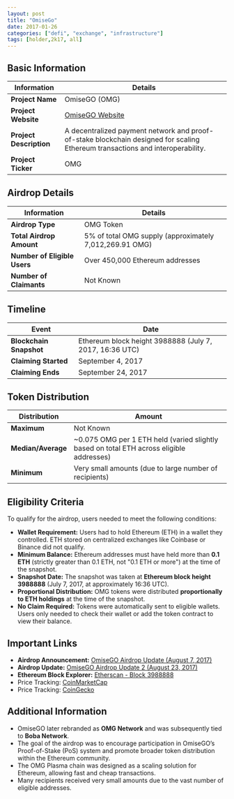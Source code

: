 ```yaml
---
layout: post
title: "OmiseGo"
date: 2017-01-26
categories: ["defi", "exchange", "infrastructure"]
tags: [holder,2k17, all]
---
```


## Basic Information

| Information             | Details                                                                                                                        |
| ----------------------- | ------------------------------------------------------------------------------------------------------------------------------ |
| **Project Name**        | OmiseGO (OMG)                                                                                                                  |
| **Project Website**     | [OmiseGO Website](https://www.omise.co/omisego-airdrop-update)                                                                 |
| **Project Description** | A decentralized payment network and proof-of-stake blockchain designed for scaling Ethereum transactions and interoperability. |
| **Project Ticker**      | OMG                                                                                                                            |

## Airdrop Details

| Information                  | Details                                                 |
| ---------------------------- | ------------------------------------------------------- |
| **Airdrop Type**             | OMG Token                                               |
| **Total Airdrop Amount**     | 5% of total OMG supply (approximately 7,012,269.91 OMG) |
| **Number of Eligible Users** | Over 450,000 Ethereum addresses                         |
| **Number of Claimants**      | Not Known                                               |

## Timeline

| Event                   | Date                                                    |
| ----------------------- | ------------------------------------------------------- |
| **Blockchain Snapshot** | Ethereum block height 3988888 (July 7, 2017, 16:36 UTC) |
| **Claiming Started**    | September 4, 2017                                       |
| **Claiming Ends**       | September 24, 2017                                      |

## Token Distribution

| Distribution       | Amount                                                                                   |
| ------------------ | ---------------------------------------------------------------------------------------- |
| **Maximum**        | Not Known                                                                                |
| **Median/Average** | ~0.075 OMG per 1 ETH held (varied slightly based on total ETH across eligible addresses) |
| **Minimum**        | Very small amounts (due to large number of recipients)                                   |

## Eligibility Criteria

To qualify for the airdrop, users needed to meet the following conditions:

- **Wallet Requirement:** Users had to hold Ethereum (ETH) in a wallet they controlled. ETH stored on centralized exchanges like Coinbase or Binance did not qualify.
- **Minimum Balance:** Ethereum addresses must have held more than **0.1 ETH** (strictly greater than 0.1 ETH, not "0.1 ETH or more") at the time of the snapshot.
- **Snapshot Date:** The snapshot was taken at **Ethereum block height 3988888** (July 7, 2017, at approximately 16:36 UTC).
- **Proportional Distribution:** OMG tokens were distributed **proportionally to ETH holdings** at the time of the snapshot.
- **No Claim Required:** Tokens were automatically sent to eligible wallets. Users only needed to check their wallet or add the token contract to view their balance.

## Important Links

- **Airdrop Announcement:** [OmiseGO Airdrop Update (August 7, 2017)](https://www.omise.co/omisego-airdrop-update)
- **Airdrop Update:** [OmiseGO Airdrop Update 2 (August 23, 2017)](https://www.omise.co/omisego-airdrop-update-2)
- **Ethereum Block Explorer:** [Etherscan - Block 3988888](https://etherscan.io/block/3988888)
- Price Tracking: [CoinMarketCap](https://coinmarketcap.com/currencies/omg-network/)
- Price Tracking: [CoinGecko](https://www.coingecko.com/en/coins/omg-network)

## Additional Information

- OmiseGO later rebranded as **OMG Network** and was subsequently tied to **Boba Network**.
- The goal of the airdrop was to encourage participation in OmiseGO’s Proof-of-Stake (PoS) system and promote broader token distribution within the Ethereum community.
- The OMG Plasma chain was designed as a scaling solution for Ethereum, allowing fast and cheap transactions.
- Many recipients received very small amounts due to the vast number of eligible addresses.
